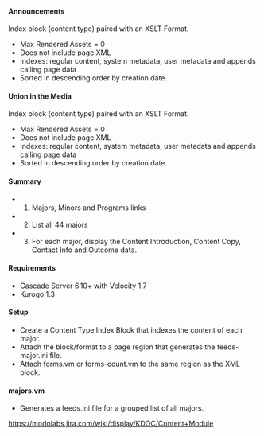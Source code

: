 #### Announcements

Index block (content type) paired with an XSLT Format.
* Max Rendered Assets = 0
* Does not include page XML
* Indexes: regular content, system metadata, user metadata and appends calling page data
* Sorted in descending order by creation date.

#### Union in the Media

Index block (content type) paired with an XSLT Format.
* Max Rendered Assets = 0
* Does not include page XML
* Indexes: regular content, system metadata, user metadata and appends calling page data
* Sorted in descending order by creation date.

#### Summary ####
* 1. Majors, Minors and Programs links
* 2. List all 44 majors
* 3. For each major, display the Content Introduction, Content Copy, Contact Info and Outcome data.

#### Requirements ####
* Cascade Server 6.10+ with Velocity 1.7
* Kurogo 1.3

#### Setup ####
* Create a Content Type Index Block that indexes the content of each major.
* Attach the block/format to a page region that generates the feeds-major.ini file.
* Attach forms.vm or forms-count.vm to the same region as the XML block.

#### majors.vm ####
	
* Generates a feeds.ini file for a grouped list of all majors.

https://modolabs.jira.com/wiki/display/KDOC/Content+Module